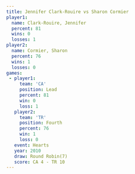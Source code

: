 ```yaml
---
title: Jennifer Clark-Rouire vs Sharon Cormier
player1:                      
  name: Clark-Rouire, Jennifer
  percent: 81                 
  wins: 0                     
  losses: 1                   
player2:                      
  name: Cormier, Sharon       
  percent: 76                 
  wins: 1                     
  losses: 0                   
games:
 - player1:        
     team: 'CA'    
     position: Lead
     percent: 81   
     win: 0        
     loss: 1       
   player2:          
     team: 'TR'      
     position: Fourth
     percent: 76     
     win: 1          
     loss: 0         
   event: Hearts       
   year: 2010          
   draw: Round Robin(7)
   score: CA 4 - TR 10 
---
```


